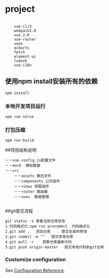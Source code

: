 # project 
```

    vue-cli3
    webpack2.0
    vue 2.0
    vue-router
    vuex
    echarts
    fetch
    element-ui
    lodash
    vue-i18n

```

## 使用npm install安装所有的依赖 
```
npm install
```

### 本地开发项目运行
```
npm run serve 
```

### 打包压缩
```
npm run build
```


##项目结构说明
```
－－vue.config.js配置文件
－－mock  模拟数据
－－src
	－－assets 静态文件
	－－components 公共组件
	－－views 视图组件
	－－router 路由器
	－－vuex  数据管理
			
```
##git提交流程
```
git status -s 查看当前仓库状态
1.代码格式化:npm run precommit  代码格式化
2.git add .   添加仓库   . 提交全部的修改
3.git commit -m ""   提交本地仓库
4.git pull -r    获取仓库最新代码
5.git push origin master   提交本地代码到git仓库

```
### Customize configuration
See [Configuration Reference](https://cli.vuejs.org/config/).
